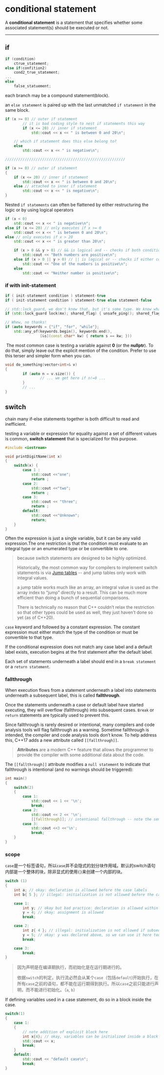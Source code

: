 # conditional statement

A **conditional statement** is a statement that specifies whether some associated statement(s) should be executed or not.

---



## if

```c++
if (condition)
    ctrue_statement;
else if(confition2)
    cond2_true_statement;
...
else
  	false_statuement;
```

each branch may be a  compound statement(block).

an `else statement` is paired up with the last unmatched `if statement` in the same block.

```c++
if (x >= 0) // outer if statement
        // it is bad coding style to nest if statements this way
        if (x <= 20) // inner if statement
            std::cout << x << " is between 0 and 20\n";

    // which if statement does this else belong to?
    else
        std::cout << x << " is negative\n";

///////////////////////////////////////////////////////

if (x >= 0) // outer if statement
{
    if (x <= 20) // inner if statement
        std::cout << x << " is between 0 and 20\n";
    else // attached to inner if statement
        std::cout << x << " is negative\n";
}
```

Nested `if statements` can often be flattened by either restructuring the logic or by using logical operators  

```c++
if (x < 0)
    std::cout << x << " is negative\n";
else if (x <= 20) // only executes if x >= 0
    std::cout << x << " is between 0 and 20\n";
else // only executes if x > 20
    std::cout << x << " is greater than 20\n";

```

```c++
    if (x > 0 && y > 0) // && is logical and -- checks if both conditions are true
        std::cout << "Both numbers are positive\n";
    else if (x > 0 || y > 0) // || is logical or -- checks if either condition is true
        std::cout << "One of the numbers is positive\n";
    else
        std::cout << "Neither number is positive\n";
```



### if with init-statement

```c++
if ( init-statement condition ) statement-true
if ( init-statement condition ) statement-true else statement-false
```





```c++
// std::lock_guard, we don't know that, but it's some type. We know what types are!
if (std::lock_guard lock(mx); shared_flag) { unsafe_ping(); shared_flag = false; }

// Whew, no thanks!
if (auto keywords = {"if", "for", "while"};
    std::any_of(keywords.begin(), keywords.end(),
                [&s](const char* kw) { return s == kw; })) 
```



​		The most common case is testing a variable against **0** (or the **nullptr**). To do that, simply leave out the explicit mention of the condition. Prefer to use this terser and simpler form when you can.

```c++
void do_something(vector<int>& v)
{
        if (auto n = v.size()) {
                // ... we get here if n!=0 ...
        }
        // ...
}
```







## switch

chain many if-else statements together is both difficult to read and inefficient.

testing a variable or expression for equality against a set of different values is common, **switch statement** that is specialized for this purpose.

```c++
#include <iostream>

void printDigitName(int x)
{
    switch(x) {
        case 1 : 
            std::cout <<"one";
            return ;
        case 2:
            std::cout <<"two";
            return ;
        case 3:
            std::cout << "three";
            return ;
        default:
            std::cout <<"Unknown";
            return;
    }
}
```

Often the expression is just a single variable, but it can be any valid expression.The one restriction is that the condition must evaluate to an integral type or an enumerated type or be convertible to one.

> because switch statements are designed to be highly optimized.
>
> Historically, the most common way for compilers to implement switch statements is via [Jump tables](https://en.wikipedia.org/wiki/Branch_table) -- and jump tables only work with integral values.
>
> a jump table works much like an array, an integral value is used as the array index to “jump” directly to a result. This can be much more efficient than doing a bunch of sequential comparisons.
>
> There is technically no reason that C++ couldn’t relax the restriction so that other types could be used as well, they just haven’t done so yet (as of C++20).

`case` keyword and followed by a constant expression. The constant expression must either match the type of the condition or must be convertible to that type.

If the conditional expression does not match any case label and a default label exists, execution begins at the first statement after the default label.

Each set of statements underneath a label should end in a `break statement` or a `return statement`.



### fallthrough

When execution flows from a statement underneath a label into statements underneath a subsequent label, this is called **fallthrough**.

Once the statements underneath a case or default label have started executing, they will overflow (fallthrough) into subsequent cases. `Break` or `return` statements are typically used to prevent this.

Since fallthrough is rarely desired or intentional, many compilers and code analysis tools will flag fallthrough as a warning. Sometime  fallthrough is intended,  the compiler and code analysis tools don’t know. To help address this, C++17 adds a new attribute called `[[fallthrough]]`.

> **Attributes** are a modern C++ feature that allows the programmer to provide the compiler with some additional data about the code. 

The `[[fallthrough]]` attribute modifies a `null statement` to indicate that fallthrough is intentional (and no warnings should be triggered):

```c++
int main()
{
    switch(2)
    {
        case 1:
            std::cout << 1 << '\n';
            break;
        case 2:
            std::cout << 2 << '\n';
        	[[fallthrough]]; // intentional fallthrough -- note the semicolon to indicate the null statement
        case 3:
            std::cout <<3 <<'\n';
            break;
    }
}
```



### scope

`case`是一个标签语句，所以`case`并不会隐式的划分块作用域。默认的switch语句内部是一个整体的块，除非显式的使用`{}`来创建一个内部的块。

```c++
switch (1)
{
    int a; // okay: declaration is allowed before the case labels
    int b{ 5 }; // illegal: initialization is not allowed before the case labels

    case 1:
        int y; // okay but bad practice: declaration is allowed within a case
        y = 4; // okay: assignment is allowed
        break;

    case 2:
        int z{ 4 }; // illegal: initialization is not allowed if subsequent cases exist
        y = 5; // okay: y was declared above, so we can use it here too
        break;

    case 3:
        break;
}
```

> 因为声明是在编译期执行，而初始化是在运行期进行的。
>
> 依据`switch`的判定，执行流必然会从某个`case`（包括`default`)开始执行，在所有`case`之前的语句，都不能在运行期得到执行。所以`case`之前只能进行声明，而不能进行初始化。（`a`, `b`）

If defining variables used in a case statement, do so in a block inside the case.

```c++
switch(1)
{
    case 1:
    {
        // note addition of explicit block here
        int x{4}; // okay, variables can be initialized inside a block inside a case
        std::cout << x;
        break;
    }
    default:
        std::cout << "default case\n";
        break;
}
```

